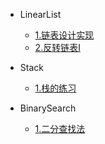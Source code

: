 + LinearList

  - [1.链表设计实现](algorithm/linearList/链表设计实现.md)
  - [2.反转链表I](algorithm/linearList/反转链表I.md)
  
+ Stack

  - [1.栈的练习](algorithm/stack/栈的练习.md)
  
+ BinarySearch

  - [1.二分查找法](algorithm/binarySearch/二分查找法.md)
  

